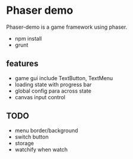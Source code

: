 # Phaser demo

Phaser-demo is a game framework using phaser.

* npm install
* grunt


## features

* game gui include TextButton, TextMenu
* loading state with progress bar
* global config para across state
* canvas input control

## TODO

* menu border/background
* switch button
* storage
* watchify when watch
